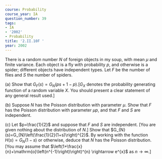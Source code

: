 ```yaml
---
course: Probability
course_year: IA
question_number: 39
tags:
- IA
- '2002'
- Probability
title: '2.II.10F '
year: 2002
---
```



There is a random number $N$ of foreign objects in my soup, with mean $\mu$ and finite variance. Each object is a fly with probability $p$, and otherwise is a spider; different objects have independent types. Let $F$ be the number of flies and $S$ the number of spiders.

(a) Show that $G_{F}(s)=G_{N}(p s+1-p) .\left[G_{X}\right.$ denotes the probability generating function of a random variable $X$. You should present a clear statement of any general result used.]

(b) Suppose $N$ has the Poisson distribution with parameter $\mu$. Show that $F$ has the Poisson distribution with parameter $\mu p$, and that $F$ and $S$ are independent.

(c) Let $p=\frac{1}{2}$ and suppose that $F$ and $S$ are independent. [You are given nothing about the distribution of $N$.] Show that $G_{N}(s)=G_{N}\left(\frac{1}{2}(1+s)\right)^{2}$. By working with the function $H(s)=G_{N}(1-s)$ or otherwise, deduce that $N$ has the Poisson distribution. [You may assume that $\left(1+\frac{x}{n}+\mathrm{o}\left(n^{-1}\right)\right)^{n} \rightarrow e^{x}$ as $n \rightarrow \infty$.]